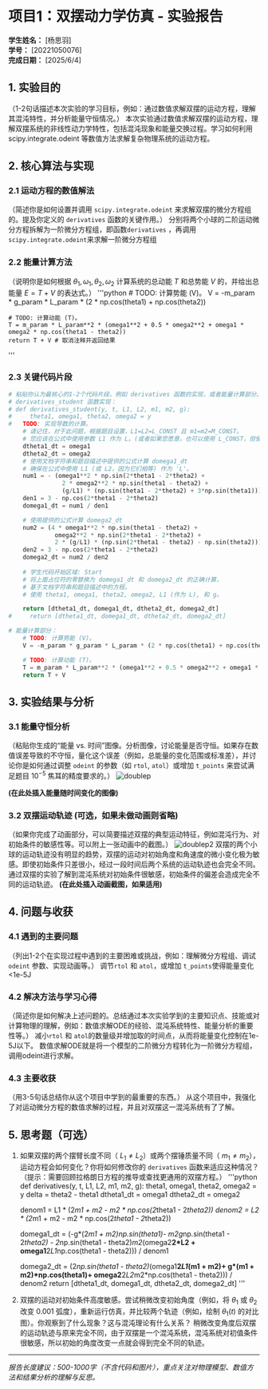 # 项目1：双摆动力学仿真 - 实验报告

**学生姓名：** [杨思羽]  
**学号：** [20221050076]  
**完成日期：** [2025/6/4]

## 1. 实验目的
（1-2句话描述本次实验的学习目标，例如：通过数值求解双摆的运动方程，理解其混沌特性，并分析能量守恒情况。）
本次实验通过数值求解双摆的运动方程，理解双摆系统的非线性动力学特性，包括混沌现象和能量交换过程。学习如何利用 scipy.integrate.odeint 等数值方法求解复杂物理系统的运动方程。
## 2. 核心算法与实现

### 2.1 运动方程的数值解法
（简述你是如何设置并调用 `scipy.integrate.odeint` 来求解双摆的微分方程组的。提及你定义的 `derivatives` 函数的关键作用。）
分别将两个小球的二阶运动微分方程拆解为一阶微分方程组，即函数`derivatives` ，再调用`scipy.integrate.odeint`来求解一阶微分方程组
### 2.2 能量计算方法
（说明你是如何根据 $\theta_1, \omega_1, \theta_2, \omega_2$ 计算系统的总动能 $T$ 和总势能 $V$ 的，并给出总能量 $E = T+V$ 的表达式。）
'''python
    # TODO: 计算势能 (V)。
    V = -m_param * g_param * L_param * (2 * np.cos(theta1) + np.cos(theta2))

    # TODO: 计算动能 (T)。
    T = m_param * L_param**2 * (omega1**2 + 0.5 * omega2**2 + omega1 * omega2 * np.cos(theta1 - theta2))
    return T + V # 取消注释并返回结果
'''
### 2.3 关键代码片段
```python
# 粘贴你认为最核心的1-2个代码片段，例如 derivatives 函数的实现，或者能量计算部分。
# derivatives_student 函数实现：
# def derivatives_student(y, t, L1, L2, m1, m2, g):
#     theta1, omega1, theta2, omega2 = y
#   TODO: 实现导数的计算。
    # 请记住，对于此问题，根据题目设置，L1=L2=L_CONST 且 m1=m2=M_CONST。
    # 您应该在公式中使用参数 L1 作为 L。(或者如果您愿意，也可以使用 L_CONST，但使用参数是良好的编程习惯)
    dtheta1_dt = omega1
    dtheta2_dt = omega2
    # 使用文档字符串和题目描述中提供的公式计算 domega1_dt
    # 确保在公式中使用 L1 (或 L2，因为它们相等) 作为 'L'。
    num1 = - (omega1**2 * np.sin(2*theta1 - 2*theta2) + 
               2 * omega2**2 * np.sin(theta1 - theta2) + 
               (g/L1) * (np.sin(theta1 - 2*theta2) + 3*np.sin(theta1)))
    den1 = 3 - np.cos(2*theta1 - 2*theta2)
    domega1_dt = num1 / den1

    # 使用提供的公式计算 domega2_dt
    num2 = (4 * omega1**2 * np.sin(theta1 - theta2) + 
             omega2**2 * np.sin(2*theta1 - 2*theta2) + 
             2 * (g/L1) * (np.sin(2*theta1 - theta2) - np.sin(theta2)))
    den2 = 3 - np.cos(2*theta1 - 2*theta2)
    domega2_dt = num2 / den2
    
    # 学生代码开始区域: Start
    # 将上面占位符的零替换为 domega1_dt 和 domega2_dt 的正确计算，
    # 基于文档字符串和题目描述中的方程。
    # 使用 theta1, omega1, theta2, omega2, L1 (作为 L), 和 g。

    return [dtheta1_dt, domega1_dt, dtheta2_dt, domega2_dt]
#     return [dtheta1_dt, domega1_dt, dtheta2_dt, domega2_dt]

# 能量计算部分：
    # TODO: 计算势能 (V)。
    V = -m_param * g_param * L_param * (2 * np.cos(theta1) + np.cos(theta2))

    # TODO: 计算动能 (T)。
    T = m_param * L_param**2 * (omega1**2 + 0.5 * omega2**2 + omega1 * omega2 * np.cos(theta1 - theta2))
    return T + V 
```

## 3. 实验结果与分析

### 3.1 能量守恒分析
（粘贴你生成的“能量 vs. 时间”图像。分析图像，讨论能量是否守恒。如果存在数值误差导致的不守恒，量化这个误差（例如，总能量的变化范围或标准差），并讨论你是如何通过调整 `odeint` 的参数（如 `rtol`, `atol`）或增加 `t_points` 来尝试满足题目 $10^{-5}$ 焦耳的精度要求的。）
![doublep](https://github.com/user-attachments/assets/86abe410-982e-43f4-bbac-7ae37b31dd29)

**(在此处插入能量随时间变化的图像)**

### 3.2 双摆运动轨迹 (可选，如果未做动画则省略)
（如果你完成了动画部分，可以简要描述双摆的典型运动特征，例如混沌行为、对初始条件的敏感性等。可以附上一张动画中的截图。）
![doublep2](https://github.com/user-attachments/assets/022420f8-10b3-4e6d-a3c0-1b7a5d82105c)
双摆的两个小球的运动轨迹没有明显的趋势，双摆的运动对初始角度和角速度的微小变化极为敏感。即使初始条件只差很小，经过一段时间后两个系统的运动轨迹也会完全不同。通过双摆的实验了解到混沌系统对初始条件很敏感，初始条件的偏差会造成完全不同的运动轨迹。
**(在此处插入动画截图，如果适用)**

## 4. 问题与收获

### 4.1 遇到的主要问题
（列出1-2个在实现过程中遇到的主要困难或挑战，例如：理解微分方程组、调试 `odeint` 参数、实现动画等。）
调节`rtol` 和 `atol`，或增加 `t_points`使得能量变化<1e-5J
### 4.2 解决方法与学习心得
（简述你是如何解决上述问题的。总结通过本次实验学到的主要知识点、技能或对计算物理的理解，例如：数值求解ODE的经验、混沌系统特性、能量分析的重要性等。）
减小`rtol` 和 `atol`的数量级并增加取的时间点，从而将能量变化控制在1e-5J以下。
数值求解ODE就是将一个模型的二阶微分方程转化为一阶微分方程组，调用odeint进行求解。

### 4.3 主要收获
（用3-5句话总结你从这个项目中学到的最重要的东西。）
从这个项目中，我强化了对运动微分方程的数值求解的过程，并且对双摆这一混沌系统有了了解。
## 5. 思考题（可选）

1.  如果双摆的两个摆臂长度不同（ $L_1 \neq L_2$）或两个摆锤质量不同（ $m_1 \neq m_2$），运动方程会如何变化？你将如何修改你的 `derivatives` 函数来适应这种情况？（提示：需要回顾拉格朗日方程的推导或查找更通用的双摆方程。）
'''python
def derivatives(y, t, L1, L2, m1, m2, g):
    theta1, omega1, theta2, omega2 = y
    delta = theta2 - theta1
    dtheta1_dt = omega1
    dtheta2_dt = omega2

    denom1 = L1 * (2*m1 + m2 - m2 * np.cos(2*theta1 - 2*theta2))
    denom2 = L2 * (2*m1 + m2 - m2 * np.cos(2*theta1 - 2*theta2))

    domega1_dt = (-g*(2*m1 + m2)*np.sin(theta1)- m2*g*np.sin(theta1 - 2*theta2)
        - 2*np.sin(theta1 - theta2)*m2*(omega2**2*L2 + omega1**2*L1*np.cos(theta1 - theta2))) / denom1

    domega2_dt = (2*np.sin(theta1 - theta2)*(omega1**2*L1*(m1 + m2)+ g*(m1 + m2)*np.cos(theta1)+ omega2**2*L2*m2*np.cos(theta1 - theta2))) / denom2
    return [dtheta1_dt, domega1_dt, dtheta2_dt, domega2_dt]
'''
3.  双摆的运动对初始条件高度敏感。尝试稍微改变初始角度（例如，将 $\theta_1$ 或 $\theta_2$ 改变 $0.001$ 弧度），重新运行仿真，并比较两个轨迹（例如，绘制 $\theta_1(t)$ 的对比图）。你观察到了什么现象？这与混沌理论有什么关系？
稍微改变角度后双摆的运动轨迹与原来完全不同，由于双摆是一个混沌系统，混沌系统对初值条件很敏感，所以初始的角度改变一点就会得到完全不同的轨迹。
---

_报告长度建议：500-1000字（不含代码和图片），重点关注对物理模型、数值方法和结果分析的理解与反思。_
